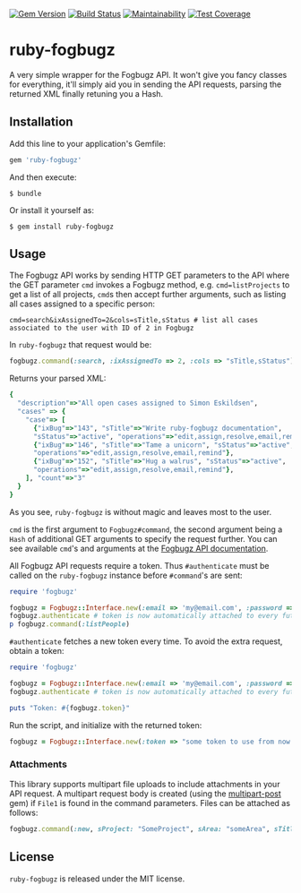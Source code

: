 [![Gem Version](https://img.shields.io/gem/v/ruby-fogbugz.svg)][gem]
[![Build Status](https://img.shields.io/travis/szechyjs/ruby-fogbugz.svg)][travis]
[![Maintainability](https://api.codeclimate.com/v1/badges/b7a57f718d1bb253c945/maintainability)][codeclimate]
[![Test Coverage](https://api.codeclimate.com/v1/badges/b7a57f718d1bb253c945/test_coverage)][coverage]

[gem]: https://rubygems.org/gems/ruby-fogbugz
[travis]: https://travis-ci.org/szechyjs/ruby-fogbugz
[codeclimate]: https://codeclimate.com/github/szechyjs/ruby-fogbugz/maintainability
[coverage]: https://codeclimate.com/github/szechyjs/ruby-fogbugz/test_coverage

# ruby-fogbugz

A very simple wrapper for the Fogbugz API. It won't give you fancy classes for everything, it'll simply aid you in sending the API requests, parsing the returned XML finally retuning you a Hash.

## Installation

Add this line to your application's Gemfile:

```ruby
gem 'ruby-fogbugz'
```

And then execute:

    $ bundle

Or install it yourself as:

    $ gem install ruby-fogbugz

## Usage

The Fogbugz API works by sending HTTP GET parameters to the API where the GET parameter `cmd` invokes a Fogbugz method, e.g. `cmd=listProjects` to get a list of all projects, `cmd`s then accept further arguments, such as listing all cases assigned to a specific person:

    cmd=search&ixAssignedTo=2&cols=sTitle,sStatus # list all cases associated to the user with ID of 2 in Fogbugz

In `ruby-fogbugz` that request would be:

```ruby
fogbugz.command(:search, :ixAssignedTo => 2, :cols => "sTitle,sStatus")
```

Returns your parsed XML:

```ruby
{
  "description"=>"All open cases assigned to Simon Eskildsen",
  "cases" => {
    "case"=> [
      {"ixBug"=>"143", "sTitle"=>"Write ruby-fogbugz documentation",
      "sStatus"=>"active", "operations"=>"edit,assign,resolve,email,remind"},
      {"ixBug"=>"146", "sTitle"=>"Tame a unicorn", "sStatus"=>"active",
      "operations"=>"edit,assign,resolve,email,remind"},
      {"ixBug"=>"152", "sTitle"=>"Hug a walrus", "sStatus"=>"active",
      "operations"=>"edit,assign,resolve,email,remind"},
    ], "count"=>"3"
  }
}
```

As you see, `ruby-fogbugz` is without magic and leaves most to the user.

`cmd` is the first argument to `Fogbugz#command`, the second argument being a `Hash` of additional GET arguments to specify the request further. You can see available `cmd`'s and arguments at the [Fogbugz API documentation][fad].

All Fogbugz API requests require a token. Thus `#authenticate` must be called on the `ruby-fogbugz` instance before `#command`'s are sent:

```ruby
require 'fogbugz'

fogbugz = Fogbugz::Interface.new(:email => 'my@email.com', :password => 'seekrit', :uri => 'https://company.fogbugz.com') # remember to use https!
fogbugz.authenticate # token is now automatically attached to every future requests
p fogbugz.command(:listPeople)
```

`#authenticate` fetches a new token every time. To avoid the extra request,
obtain a token:

```ruby
require 'fogbugz'

fogbugz = Fogbugz::Interface.new(:email => 'my@email.com', :password => 'seekrit', :uri => 'https://company.fogbugz.com') # remember to use https!
fogbugz.authenticate # token is now automatically attached to every future requests

puts "Token: #{fogbugz.token}"
```

Run the script, and initialize with the returned token:

```ruby
fogbugz = Fogbugz::Interface.new(:token => "some token to use from now on", :uri => 'https://company.fogbugz.com') # remember to use https!
```

### Attachments

This library supports multipart file uploads to include attachments in your API request. A multipart request body is created (using the [multipart-post][mpp] gem) if `File1` is found in the command parameters. Files can be attached as follows:

```ruby
fogbugz.command(:new, sProject: "SomeProject", sArea: "someArea", sTitle: "Case title", File1: UploadIO.new(f, "text/plain", "someFile.rb"))
```

[fad]:http://fogbugz.stackexchange.com/fogbugz-xml-api
[mpp]:https://github.com/nicksieger/multipart-post

## License

`ruby-fogbugz` is released under the MIT license.
